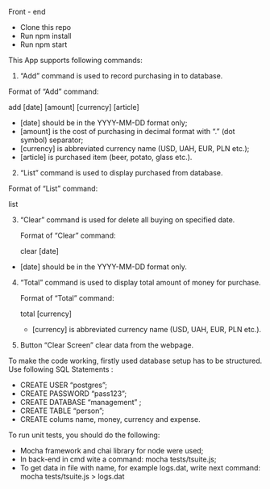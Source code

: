 Front - end

- Clone this repo
- Run npm install
- Run npm start

This App supports following commands:

1) “Add” command is used to record purchasing in to database.

  Format of “Add” command:
  
  add [date] [amount] [currency] [article]
  
  - [date] should be in the YYYY-MM-DD format only;  
  - [amount] is the cost of purchasing in decimal format with “.” (dot symbol) separator;
  - [currency] is abbreviated currency name (USD, UAH, EUR, PLN etc.);
  - [article] is purchased item (beer, potato, glass etc.).


2) “List” command is used to display purchased from database.

  Format of “List” command:
  
  list
  

3) “Clear” command is used for delete all buying on specified date.

    Format of “Clear” command:
  
    clear [date]
  
  - [date] should be in the YYYY-MM-DD format only.
  

4) “Total” command is used to display total amount of money for purchase.

    Format of “Total” command:
  
    total [currency]
  
   - [currency] is abbreviated currency name (USD, UAH, EUR, PLN etc.).

5) Button “Clear Screen” clear data from the webpage.

To make the code working, firstly used database setup has to be structured.
Use following SQL Statements :

- CREATE USER “postgres”;
- CREATE PASSWORD “pass123”;
- CREATE DATABASE “management” ;
- CREATE TABLE “person”;
- CREATE colums name, money, currency and expense.

To run unit tests, you should do the following:

- Mocha framework and chai library for node were used;
- In back-end in cmd wite a command: mocha tests/tsuite.js;
- To get data in file with name, for example logs.dat, write next command: mocha tests/tsuite.js > logs.dat
